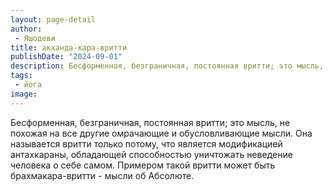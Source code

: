```yaml
---
layout: page-detail
author:
 - Яшодеви
title: акханда-кара-вритти
publishDate: "2024-09-01"
description: Бесформенная, безграничная, постоянная вритти; это мысль, не похожая на все другие омрачающие и обусловливающие мысли. Она называется вритти только потому, что является модификацией антахкараны, обладающей способностью уничтожать неведение человека о себе самом. Примером такой вритти может быть брахмакара-вритти - мысли об Абсолюте.
tags:
 - йога
image: 
---
```


Бесформенная, безграничная, постоянная вритти; это мысль, не похожая на все другие омрачающие и обусловливающие мысли. Она называется вритти только потому, что является модификацией антахкараны, обладающей способностью уничтожать неведение человека о себе самом. Примером такой вритти может быть брахмакара-вритти - мысли об Абсолюте.

